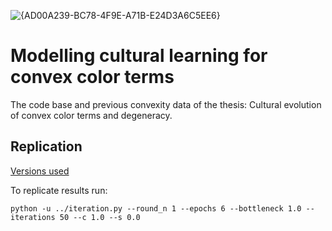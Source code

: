 ![{AD00A239-BC78-4F9E-A71B-E24D3A6C5EE6}](https://github.com/user-attachments/assets/bb54391d-28d4-4f2b-bdbe-4fe2b7cc805e)


# Modelling cultural learning for convex color terms
The code base and previous convexity data of the thesis: Cultural evolution of convex color terms and degeneracy.

## Replication

[Versions used](requirements.txt)

To replicate results run:


```
python -u ../iteration.py --round_n 1 --epochs 6 --bottleneck 1.0 --iterations 50 --c 1.0 --s 0.0
```











